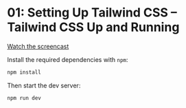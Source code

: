 # 01: Setting Up Tailwind CSS – Tailwind CSS Up and Running

[Watch the screencast](https://www.youtube.com/watch?v=qYgogv4R8zg)

Install the required dependencies with `npm`:

```sh
npm install
```

Then start the dev server:

```sh
npm run dev
```